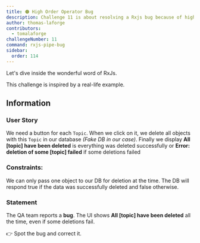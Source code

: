 ```yaml
---
title: 🟠 High Order Operator Bug
description: Challenge 11 is about resolving a Rxjs bug because of high order operators
author: thomas-laforge
contributors:
  - tomalaforge
challengeNumber: 11
command: rxjs-pipe-bug
sidebar:
  order: 114
---
```


Let's dive inside the wonderful word of RxJs.

This challenge is inspired by a real-life example.

## Information

### User Story

We need a button for each `Topic`. When we click on it, we delete all objects with this `Topic` in our database _(Fake DB in our case)_. Finally we display **All [topic] have been deleted** is everything was deleted successfully or **Error: deletion of some [topic] failed** if some deletions failed

### Constraints:

We can only pass one object to our DB for deletion at the time. The DB will respond true if the data was successfully deleted and false otherwise.

### Statement

The QA team reports a **bug**. The UI shows **All [topic] have been deleted** all the time, even if some deletions fail.

👉 Spot the bug and correct it.
